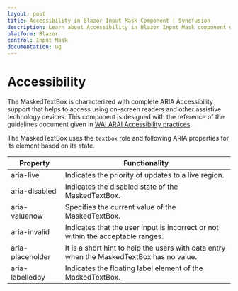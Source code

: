 ```yaml
---
layout: post
title: Accessibility in Blazor Input Mask Component | Syncfusion 
description: Learn about Accessibility in Blazor Input Mask component of Syncfusion, and more details.
platform: Blazor
control: Input Mask
documentation: ug
---
```


# Accessibility

The MaskedTextBox is characterized with complete ARIA Accessibility support that helps to access
using on-screen readers and other assistive technology devices. This component is designed with the
reference of the guidelines document given in [WAI ARAI Accessibility practices](http://www.w3.org/WAI/PF/aria-practices/).

The MaskedTextBox uses the `textbox` role and following ARIA properties for its element based on its state.

| **Property** | **Functionality** |
| --- | --- |
| aria-live | Indicates the priority of updates to a live region. |
| aria-disabled | Indicates the disabled state of the MaskedTextBox. |
| aria-valuenow | Specifies the current value of the MaskedTextBox. |
| aria-invalid | Indicates that the user input is incorrect or not within the acceptable ranges. |
| aria-placeholder | It is a short hint to help the users with data entry when the MaskedTextBox has no value. |
| aria-labelledby | Indicates the floating label element of the MaskedTextBox. |
